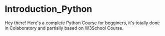 # Introduction_Python
Hey there! Here's a complete Python Course for begginers, it's totally done in Colaboratory and partially based on W3School Course. 
